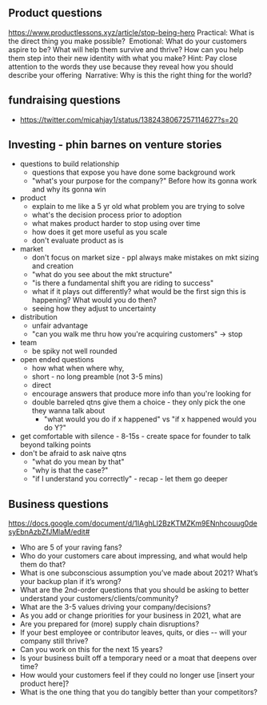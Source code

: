 
## Product questions
https://www.productlessons.xyz/article/stop-being-hero
Practical: 
What is the direct thing you make possible? 
‍
Emotional: 
What do your customers aspire to be? 
What will help them survive and thrive?
How can you help them step into their new identity with what you make? 
Hint: Pay close attention to the words they use because they reveal how you should describe your offering 
‍
Narrative: 
Why is this the right thing for the world?

## fundraising questions
- https://twitter.com/micahjay1/status/1382438067257114627?s=20



## Investing - phin barnes on venture stories
- questions to build relationship
	- questions that expose you have done some background work
	- "what's your purpose for the company?" Before how its gonna work and why its gonna win
- product
	- explain to me like a 5 yr old what problem you are trying to solve
	- what's the decision process prior to adoption
	- what makes product harder to stop using over time
	- how does it get more useful as you scale
	- don't evaluate product as is
- market
	- don't focus on market size - ppl always make mistakes on mkt sizing and creation
	- "what do you see about the mkt structure"
	- "is there a fundamental shift you are riding to success"
	- what if it plays out differently? what would be the first sign this is happening? What would you do then?
	- seeing how they adjust to uncertainty
- distribution
	- unfair advantage
	- "can you walk me thru how you're acquiring customers" -> stop
- team
	- be spiky not well rounded
- open ended questions
	- how what when where why, 
	- short - no long preamble (not 3-5 mins)
	- direct
	- encourage answers that produce more info than you're looking for
	- double barreled qtns give them a choice - they only pick the one they wanna talk about
		- "what would you do if x happened" vs "if x happened would you do Y?"
- get comfortable with silence - 8-15s - create space for founder to talk beyond talking points
- don't be afraid to ask naive qtns
	- "what do you mean by that"
	- "why is that the case?"
	- "if I understand you correctly" - recap - let them go deeper




## Business questions
https://docs.google.com/document/d/1IAghLl2BzKTMZKm9ENnhcouug0desyEbnAzbZfJMlaM/edit#

- Who are 5 of your raving fans?
- Who do your customers care about impressing, and what would help them do that?
- What is one subconscious assumption you’ve made about 2021? What’s your backup plan if it’s wrong?
- What are the 2nd-order questions that you should be asking to better understand your customers/clients/community?
- What are the 3-5 values driving your company/decisions?
- As you add or change priorities for your business in 2021, what are 
- Are you prepared for (more) supply chain disruptions?
- If your best employee or contributor leaves, quits, or dies -- will your company still thrive?
- Can you work on this for the next 15 years?
- Is your business built off a temporary need or a moat that deepens over time?
- How would your customers feel if they could no longer use [insert your product here]?
- What is the one thing that you do tangibly better than your competitors?


